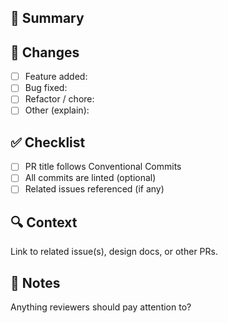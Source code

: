 <!--
🤖 NOTE: Use a Conventional Commit-style title for this PR.
Examples:
  - feat: add contact form email alerts
  - fix: correct broken footer layout
  - chore: set up CI with release-please
-->

## 📝 Summary

<!-- Briefly explain what this PR does -->

## 🚀 Changes

- [ ] Feature added:
- [ ] Bug fixed:
- [ ] Refactor / chore:
- [ ] Other (explain):

## ✅ Checklist

- [ ] PR title follows Conventional Commits
- [ ] All commits are linted (optional)
- [ ] Related issues referenced (if any)

## 🔍 Context

Link to related issue(s), design docs, or other PRs.

## 🤔 Notes

Anything reviewers should pay attention to?